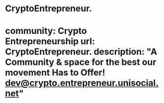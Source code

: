 # CryptoEntrepreneur.
# community: Crypto Entrepreneurship url: CryptoEntrepreneur. description: "A Community &amp; space for the best our movement Has to Offer! dev@crypto.entrepreneur.unisocial.net"
